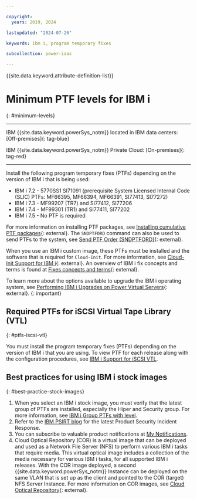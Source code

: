 ```yaml
---

copyright:
  years: 2019, 2024

lastupdated: "2024-07-26"

keywords: ibm i, program temporary fixes

subcollection: power-iaas

---
```

{{site.data.keyword.attribute-definition-list}}

# Minimum PTF levels for IBM i
{: #minimum-levels}

---

IBM {{site.data.keyword.powerSys_notm}} located in IBM data centers: [Off-premises]{: tag-blue}

IBM {{site.data.keyword.powerSys_notm}} Private Cloud: [On-premises]{: tag-red}

---

Install the following program temporary fixes (PTFs) depending on the version of IBM i that is being used:

- IBM i 7.2 - 5770SS1 SI71091 (prerequisite System Licensed Internal Code (SLIC) PTFs: MF66395, MF66394, MF66391, SI77413, SI77272)
- IBM i 7.3 - MF99207 (TR7) and SI77412, SI77206
- IBM i 7.4 - MF99301 (TR1) and SI77411, SI77202
- IBM i 7.5 - No PTF is required

For more information on installing PTF packages, see [Installing cumulative PTF packages](https://www.ibm.com/docs/en/i/7.4?topic=scenario-installing-cumulative-ptf-packages){: external}. The `SNDPTFORD` command can also be used to send PTFs to the system, see [Send PTF Order (SNDPTFORD)](https://www.ibm.com/docs/en/i/7.4?topic=ssw_ibm_i_74/cl/sndptford.htm){: external}.

When you use an IBM i custom image, these PTFs must be installed and the software that is required for `Cloud-Init`. For more information, see [Cloud-Init Support for IBM i](https://www.ibm.com/support/pages/node/1166194){: external}.
An overview of IBM i fix concepts and terms is found at [Fixes concepts and terms](https://www.ibm.com/docs/en/i/7.4?topic=fixes-concepts-terms){: external}.

To learn more about the options available to upgrade the IBM i operating system, see [Performing IBM i Upgrades on Power Virtual Servers](https://www.ibm.com/support/pages/performing-ibm-i-upgrades-power-virtual-servers){: external}.
{: important}

## Required PTFs for iSCSI Virtual Tape Library (VTL)
{: #ptfs-iscsi-vtl}

You must install the program temporary fixes (PTFs) depending on the version of IBM i that you are using. To view PTF for each release along with the configuration procedures, see [IBM i Support for iSCSI VTL](https://www.ibm.com/support/pages/ibm-i-removable-media-support-iscsi-vtl).

## Best practices for using IBM i stock images
{: #best-practice-stock-images}

1.	When you select an IBM i stock image, you must verify that the latest group of PTFs are installed, especially the Hiper and Security group. For more information, see [IBM i Group PTFs with level](https://www.ibm.com/support/pages/ibm-i-group-ptfs-level).
2.	Refer to the [IBM PSIRT blog](https://www.ibm.com/blogs/psirt/) for the latest Product Security Incident Response.
3.	You can subscribe to valuable product notifications at [My Notifications](https://www.ibm.com/support/pages/node/253211).
4. Cloud Optical Repository (COR) is a virtual image that can be deployed and used as a Network File Server (NFS) to perform various IBM i tasks that require media. This virtual optical image includes a collection of the media necessary for various IBM i tasks, for all supported IBM i releases. With the COR image deployed, a second {{site.data.keyword.powerSys_notm}} Instance can be deployed on the same VLAN that is set up as the client and pointed to the COR (target) NFS Server Instance. For more information on COR images, see [Cloud Optical Repository](https://cloud.ibm.com/media/docs/downloads/power-iaas/Cloud_Optical_Repository.pdf){: external}.
